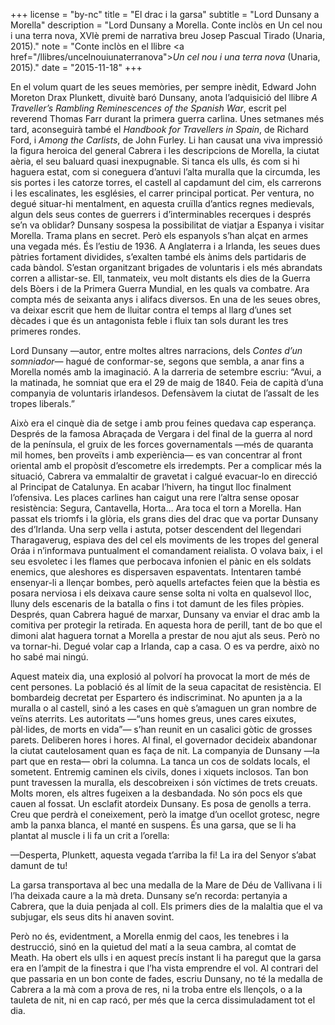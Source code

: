 +++
license = "by-nc"
title = "El drac i la garsa"
subtitle = "Lord Dunsany a Morella"
description = "Lord Dunsany a Morella. Conte inclòs en Un cel nou i una terra nova, XVIè premi de narrativa breu Josep Pascual Tirado (Unaria, 2015)."
note = "Conte inclòs en el llibre <a href=\"/llibres/uncelnouiunaterranova\"><i>Un cel nou i una terra nova</i></a> (Unaria, 2015)."
date = "2015-11-18"
+++

En el volum quart de les seues memòries, per sempre inèdit, Edward John Moreton Drax Plunkett, divuitè baró Dunsany, anota l’adquisició del llibre *A Traveller’s Rambling Reminescences of the Spanish War*, escrit pel reverend Thomas Farr durant la primera guerra carlina. Unes setmanes més tard, aconseguirà també el *Handbook for Travellers in Spain*, de Richard Ford, i *Among the Carlists*, de John Furley. Li han causat una viva impressió la figura heroica del general Cabrera i les descripcions de Morella, la ciutat aèria, el seu baluard quasi inexpugnable. Si tanca els ulls, és com si hi haguera estat, com si coneguera d’antuvi l’alta muralla que la circumda, les sis portes i les catorze torres, el castell al capdamunt del cim, els carrerons i les escalinates, les esglésies, el carrer principal porticat. Per ventura, no degué situar-hi mentalment, en aquesta cruïlla d’antics regnes medievals, algun dels seus contes de guerrers i d’interminables recerques i després se’n va oblidar? Dunsany sospesa la possibilitat de viatjar a Espanya i visitar Morella. Trama plans en secret. Però els espanyols s’han alçat en armes una vegada més. És l’estiu de 1936. A Anglaterra i a Irlanda, les seues dues pàtries fortament dividides, s’exalten també els ànims dels partidaris de cada bàndol. S’estan organitzant brigades de voluntaris i els més abrandats corren a allistar-se. Ell, tanmateix, veu molt distants els dies de la Guerra dels Bòers i de la Primera Guerra Mundial, en les quals va combatre. Ara compta més de seixanta anys i alifacs diversos. En una de les seues obres, va deixar escrit que hem de lluitar contra el temps al llarg d’unes set dècades i que és un antagonista feble i fluix tan sols durant les tres primeres rondes.

Lord Dunsany —autor, entre moltes altres narracions, dels *Contes d’un somniador*— hagué de conformar-se, segons que sembla, a anar fins a Morella només amb la imaginació. A la darreria de setembre escriu: “Avui, a la matinada, he somniat que era el 29 de maig de 1840. Feia de capità d’una companyia de voluntaris irlandesos. Defensàvem la ciutat de l’assalt de les tropes liberals.”

Això era el cinquè dia de setge i amb prou feines quedava cap esperança. Després de la famosa Abraçada de Vergara i del final de la guerra al nord de la península, el gruix de les forces governamentals —més de quaranta mil homes, ben proveïts i amb experiència— es van concentrar al front oriental amb el propòsit d’escometre els irredempts. Per a complicar més la situació, Cabrera va emmalaltir de gravetat i calgué evacuar-lo en direcció al Principat de Catalunya. En acabar l’hivern, ha tingut lloc finalment l’ofensiva. Les places carlines han caigut una rere l’altra sense oposar resistència: Segura, Cantavella, Horta… Ara toca el torn a Morella. Han passat els triomfs i la glòria, els grans dies del drac que va portar Dunsany des d’Irlanda. Una serp vella i astuta, potser descendent del llegendari Tharagaverug, espiava des del cel els moviments de les tropes del general Oráa i n’informava puntualment el comandament reialista. O volava baix, i el seu esvoletec i les flames que perbocava infonien el pànic en els soldats enemics, que aleshores es dispersaven espaventats. Intentaren també ensenyar-li a llençar bombes, però aquells artefactes feien que la bèstia es posara nerviosa i els deixava caure sense solta ni volta en qualsevol lloc, lluny dels escenaris de la batalla o fins i tot damunt de les files pròpies. Després, quan Cabrera hagué de marxar, Dunsany va enviar el drac amb la comitiva per protegir la retirada. En aquesta hora de perill, tant de bo que el dimoni alat haguera tornat a Morella a prestar de nou ajut als seus. Però no va tornar-hi. Degué volar cap a Irlanda, cap a casa. O es va perdre, això no ho sabé mai ningú.

Aquest mateix dia, una explosió al polvorí ha provocat la mort de més de cent persones. La població és al límit de la seua capacitat de resistència. El bombardeig decretat per Espartero és indiscriminat. No apunten ja a la muralla o al castell, sinó a les cases en què s’amaguen un gran nombre de veïns aterrits. Les autoritats —“uns homes greus, unes cares eixutes, pàl·lides, de morts en vida”— s’han reunit en un casalici gòtic de grosses parets. Deliberen hores i hores. Al final, el governador decideix abandonar la ciutat cautelosament quan es faça de nit. La companyia de Dunsany —la part que en resta— obri la columna. La tanca un cos de soldats locals, el sometent. Entremig caminen els civils, dones i xiquets inclosos. Tan bon punt travessen la muralla, els descobreixen i són víctimes de trets creuats. Molts moren, els altres fugeixen a la desbandada. No són pocs els que cauen al fossat. Un esclafit atordeix Dunsany. Es posa de genolls a terra. Creu que perdrà el coneixement, però la imatge d’un ocellot grotesc, negre amb la panxa blanca, el manté en suspens. És una garsa, que se li ha plantat al muscle i li fa un crit a l’orella:

—Desperta, Plunkett, aquesta vegada t’arriba la fi! La ira del Senyor s’abat damunt de tu!

La garsa transportava al bec una medalla de la Mare de Déu de Vallivana i li l’ha deixada caure a la mà dreta. Dunsany se’n recorda: pertanyia a Cabrera, que la duia penjada al coll. Els primers dies de la malaltia que el va subjugar, els seus dits hi anaven sovint.

Però no és, evidentment, a Morella enmig del caos, les tenebres i la destrucció, sinó en la quietud del matí a la seua cambra, al comtat de Meath. Ha obert els ulls i en aquest precís instant li ha paregut que la garsa era en l’ampit de la finestra i que l’ha vista emprendre el vol. Al contrari del que passaria en un bon conte de fades, escriu Dunsany, no té la medalla de Cabrera a la mà com a prova de res, ni la troba entre els llençols, o a la tauleta de nit, ni en cap racó, per més que la cerca dissimuladament tot el dia.